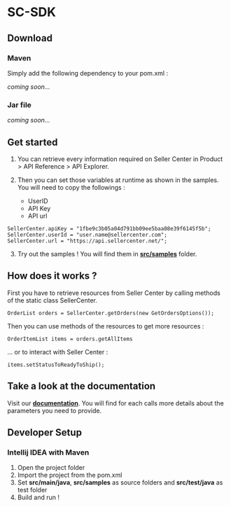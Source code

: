 # SC-SDK

## Download

### Maven
Simply add the following dependency to your pom.xml :

*coming soon...*

### Jar file
*coming soon...*

## Get started

1. You can retrieve every information required on Seller Center in Product > API Reference > API Explorer.

2. Then you can set those variables at runtime as shown in the samples.
You will need to copy the followings :
    - UserID
    - API Key
    - API url

```
SellerCenter.apiKey = "1fbe9c3b05a04d791bb09ee5baa08e39f6145f5b";
SellerCenter.userId = "user.name@sellercenter.com";
SellerCenter.url = "https://api.sellercenter.net/";
```

3. Try out the samples ! You will find them in [**src/samples**](https://github.com/rocket-internet-berlin/SellerCenterSDK-Java/tree/introduce_skd/src/samples) folder.

## How does it works ?

First you have to retrieve resources from Seller Center by calling methods of the static class SellerCenter.

```
OrderList orders = SellerCenter.getOrders(new GetOrdersOptions());
```

Then you can use methods of the resources to get more resources :
```
OrderItemList items = orders.getAllItems
```
... or to interact with Seller Center :
```
items.setStatusToReadyToShip();
```


## Take a look at the documentation

Visit our [**documentation**](https://sellercenter.readme.io/).
You will find for each calls more details about the parameters you need to provide.

## Developer Setup

### Intellij IDEA with Maven

1. Open the project folder
2. Import the project from the pom.xml
3. Set **src/main/java**, **src/samples** as source folders and **src/test/java** as test folder
4. Build and run !

